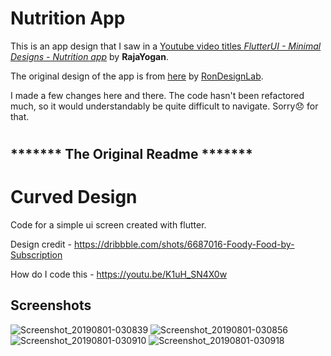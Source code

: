 # Nutrition App

This is an app design that I saw  in a [Youtube video titles *FlutterUI - Minimal Designs - Nutrition app*](https://www.youtube.com/watch?v=K1uH_SN4X0w) by **RajaYogan**. 

The original design of the app is from [here](https://dribbble.com/shots/6687016-Foody-Food-by-Subscription) by [RonDesignLab](https://dribbble.com/RonDesignLab).

I made a few changes here and there. The code hasn't been refactored much, so it would understandably be quite difficult to navigate. Sorry:disappointed: for that.


#

## ******* The Original Readme *******

# Curved Design

Code for a simple ui screen created with flutter.

Design credit - https://dribbble.com/shots/6687016-Foody-Food-by-Subscription

How do I code this - https://youtu.be/K1uH_SN4X0w

## Screenshots

![Screenshot_20190801-030839](https://user-images.githubusercontent.com/8137504/62318844-51c08900-b4ba-11e9-9aca-85b9641234ee.png)
![Screenshot_20190801-030856](https://user-images.githubusercontent.com/8137504/62318845-51c08900-b4ba-11e9-9390-aa9c35e0ce70.png)
![Screenshot_20190801-030910](https://user-images.githubusercontent.com/8137504/62318847-52591f80-b4ba-11e9-984d-0f6f400a92f7.png)
![Screenshot_20190801-030918](https://user-images.githubusercontent.com/8137504/62318848-52591f80-b4ba-11e9-8124-cddda049b70a.png)
